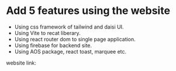 
# Add 5 features using the website
* Using css framework of tailwind and daisi UI.
* Using Vite to recat liberary.
* Using react router dom to single page application.
* Using firebase for backend site.
* Using AOS package, react toast, marquee etc.

website link: 